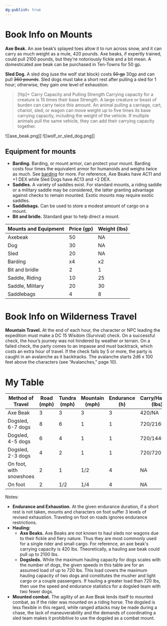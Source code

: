 ```yaml
---
dg-publish: true
---
```


# Book Info on Mounts
**Axe Beak.** An axe beak’s splayed toes allow it to run across snow, and it can carry as much weight as a mule, 420 pounds. Axe beaks, if expertly trained, could pull 2100 pounds, but they're notoriously fickle and a bit mean. A domesticated axe beak can be purchased in Ten-Towns for 50 gp.

**Sled Dog.** A sled dog (use the wolf stat block) costs ~~50 gp~~ 30gp and can pull ~~360 pounds~~. Sled dogs must take a short rest after pulling a sled for 1 hour; otherwise, they gain one level of exhaustion.

> [!tip]+ Carry Capacity and Pulling Strength
> Carrying capacity for a creature is 15 times their base Strength. A large creature or beast of burden can carry twice this amount. An animal pulling a carriage, cart, chariot, sled, or wagon can move weight up to five times its base carrying capacity, including the weight of the vehicle. If multiple animals pull the same vehicle, they can add their carrying capacity together.

![[axe_beak.png]]
![[wolf_or_sled_dog.png]]

## Equipment for mounts
- **Barding.** Barding, or mount armor, can protect your mount. Barding costs four times the equivalent armor for humanoids and weighs twice as much. See [barding](https://www.dndbeyond.com/equipment/barding) for more. For reference, Axe Beaks have AC11 and +1 DEX while Sled Dogs have AC13 and +2 DEX.
- **Saddles.** A variety of saddles exist. For standard mounts, a riding saddle or a military saddle may be considered, the latter granting advantage against checks to remain mounted. Exotic mounts may require exotic saddles.
- **Saddlebags.** Can be used to store a modest amount of cargo on a mount.
- **Bit and bridle.** Standard gear to help direct a mount. 

| Mounts and Equipment | Price (gp) | Weight (lbs) |
| -------------------- | ---------- | ------------ |
| Axebeak              | 50         | NA           |
| Dog                  | 30         | NA           |
| Sled                 | 20         | NA           |
| Barding              | x4         | x2           |
| Bit and bridle       | 2          | 1            |
| Saddle, Riding       | 10         | 25           |
| Saddle, Military     | 20         | 30           |
| Saddlebags           | 4          | 8            |


# Book Info on Wilderness Travel
**Mountain Travel.** At the end of each hour, the character or NPC leading the expedition must make a DC 15 Wisdom (Survival) check. On a successful check, the hour’s journey was not hindered by weather or terrain. On a  failed check, the party comes to an impasse and must backtrack, which costs an extra hour of travel. If the check fails by 5 or more, the party is caught in an avalanche as it backtracks. The avalanche starts 2d6 x 100 feet above the characters (see “Avalanches,” page 10).

# My Table


| Method of Travel        | Road (mph) | Tundra (mph) | Mountain (mph) | Endurance (h) | Carry/Hauling (lbs) |
| ----------------------- | ---------- | ------------ | -------------- | ----------------------- | ------------------- |
| Axe Beak                | 3          | 3            | 3              | 3                       | 420/NA          |
| Dogsled, 6-7 dogs       | 8          | 6            | 1              | 1                       | 720/2160            |
| Dogsled, 4-5 dogs       | 6          | 4            | 1              | 1                       | 720/1440            |
| Dogsled, 2-3 dogs       | 4          | 2            | 1              | 1                       | 720/720                 |
| On foot, with snowshoes | 2          | 1            | 1/2            | 4                       | NA                  |
| On foot                 | 2          | 1/2          | 1/4            | 4                       | NA                  |

Notes: 
 - **Endurance and Exhaustion.** At the given endurance duration, if a short rest is not taken, mounts and characters on foot suffer 3 levels of revised exhaustion. Traveling on foot on roads ignores endurance restrictions.
 - **Hauling:** 
	 - **Axe Beaks.** Axe Beaks are not known to haul sleds nor wagons due to their fickle and fiery nature. Thus they are most commonly used for a single rider and small cargo. For reference, an axe beak's carrying capacity is 420 lbs. Theoretically, a hauling axe beak could pull up to 2100 lbs.
	 - **Dogsleds.** While the maximum hauling capacity for dogs scales with the number of dogs, the given speeds in this table are for an assumed load of up to 720 lbs. This load covers the maximum hauling capacity of two dogs and constitutes the musher and light cargo or a couple passengers. If hauling a greater load than 720 lbs, then use the speed and endurance statistics for a dogsled team with two fewer dogs.
 - **Mounted combat.** The agility of an Axe Beak lends itself to mounted combat, as if the rider was mounted on a riding horse. The dogsled is less flexible in this regard, while ranged attacks may be made during a chase, the lack of maneuverability and the demands of coordinating a sled team makes it prohibitive to use the dogsled as a combat mount.





